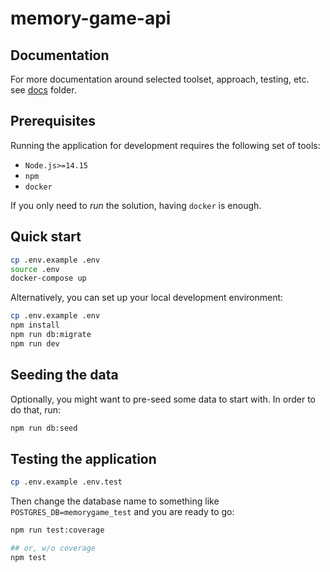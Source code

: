 # memory-game-api

## Documentation

For more documentation around selected toolset, approach, testing, etc. see [docs](./docs) folder.

## Prerequisites

Running the application for development requires the following set of tools:

- `Node.js>=14.15`
- `npm`
- `docker`

If you only need to _run_ the solution, having `docker` is enough.

## Quick start

```bash
cp .env.example .env
source .env
docker-compose up
```

Alternatively, you can set up your local development environment:

```bash
cp .env.example .env
npm install
npm run db:migrate
npm run dev
```

## Seeding the data

Optionally, you might want to pre-seed some data to start with. In order to do that, run:

```bash
npm run db:seed
```

## Testing the application

```bash
cp .env.example .env.test
```

Then change the database name to something like `POSTGRES_DB=memorygame_test` and you are ready to go:

```bash
npm run test:coverage

## or, w/o coverage
npm test
```
